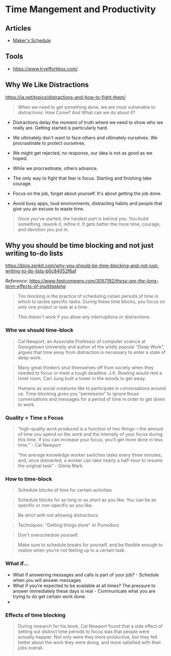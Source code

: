 # Time Mangement and Productivity

## Articles
- [Maker's Schedule](http://paulgraham.com/makersschedule.html)

## Tools
- https://www.tryeffortless.com/


## Why We Like Distractions

https://ia.net/topics/distractions-and-how-to-fight-them/

> When we need to get something done, we are most vulnerable to distractions. How Come? And What can we do about it?

+ Distractions delay the moment of truth where we need to show who we really are. Getting started is particularly hard.

+ We ultimately don't want to face others and ultimately ourselves. We procrastinate to protect ourselves.

+ We might get rejected, no response, our idea is not as good as we hoped.
+ While we procrastinate, others advance.
+ The only way to fight that fear is focus. Starting and finishing take courage.
+ Focus on the job, forget about yourself. It's about getting the job done.
+ Avoid busy apps, loud environments, distracting habits and people that give you an excuse to waste time.

> Once you've started, the hardest part is behind you. You build something, rework it, refine it.  It gets better the more time, courage, and devotion you put in.



## Why you should be time blocking and not just writing to-do lists

https://blog.zenkit.com/why-you-should-be-time-blocking-and-not-just-writing-to-do-lists-b0c84052f6af

_Reference: https://www.fastcompany.com/3057192/these-are-the-long-term-effects-of-multitasking_

> Tim blocking is the practice of scheduling cetain periods of time in which to tackle specific tasks. During these time blocks, you focus on only one project or task at a time.

> This doesn't work if you allow any interruptions or distractions.

### Whe we should time-block

> Cal Newport, an Associate Professor of computer science at Georgetown University and author of the wildly popular “Deep Work”, argues that time away from distraction is necessary to enter a state of deep work.

> Many great thinkers shut themselves off from society when they needed to focus or meet a tough deadline. J.K. Rowling would rent a hotel room, Carl Jung built a tower in the woods to get away.

> Humans as social creatures like to participate in conversations around us. Time-blocking gives you “permission” to ignore those conversations and messages for a period of time in order to get down to work.

### Quality = Time x Focus

> “high-quality work produced is a function of two things — the amount of time you spend on the work and the intensity of your focus during this time. If you can increase your focus, you’ll get more done in less time.” - Cal Newport

> “the average knowledge worker switches tasks every three minutes, and, once distracted, a worker can take nearly a half-hour to resume the original task” - Gloria Mark


### How to time-block

> Schedule blocks of time for certain activities

> Schedule blocks for as long or as short as you like. You can be as specific or non-specific as you like.

> Be strict with not allowing distractions

> Techniques: "Getting things done" or Pomodoro

> Don't overschedule yourself.

> Make sure to schedule breaks for yourself, and be flexible enough to realize when you’re not feeling up to a certain task.

### What if...

+ What if answering messages and calls is part of your job? - Schedule when you will answer messages
+ What if you’re expected to be available at all times? The pressure to answer immediately these days is real - Communicate what you are trying to do get certain work done.
+

### Effects of time blocking

> During research for his book, Cal Newport found that a side effect of setting out distinct time periods to focus was that people were actually happier.
> Not only were they more productive, but they felt better about the work they were doing, and more satisfied with their jobs overall.

